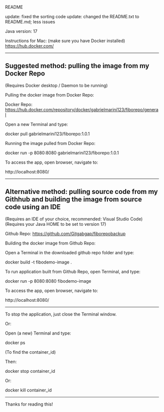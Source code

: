 README

update: fixed the sorting code
update: changed the README.txt to README.md; less issues

Java version: 17

Instructions for Mac:
(make sure you have Docker installed)
https://hub.docker.com/

-------- 
Suggested method: pulling the image from my Docker Repo
-------- 
(Requires Docker desktop / Daemon to be running)

Pulling the docker image from Docker Repo:

Docker Repo:
https://hub.docker.com/repository/docker/gabrielmarini123/fiborepo/general

Open a new Terminal and type:

docker pull gabrielmarini123/fiborepo:1.0.1

Running the image pulled from Docker Repo:

docker run -p 8080:8080 gabrielmarini123/fiborepo:1.0.1

To access the app, open browser, navigate to:

http://localhost:8080/

-------- 
Alternative method: pulling source code from my Githhub and building the image from source code using an IDE
-------- 
(Requires an IDE of your choice, recommended: Visual Studio Code)
(Requires your Java HOME to be set to version 17)

Github Repo:
https://github.com/Gitgabgap/fiborepobackup

Building the docker image from Github Repo:

Open a Terminal in the downloaded github repo folder and type:

docker build -t fibodemo-image .

To run application built from Github Repo, open Terminal, and type:

docker run -p 8080:8080 fibodemo-image

To access the app, open browser, navigate to:

http://localhost:8080/

--------

To stop the application, just close the Terminal window.

Or:

Open (a new) Terminal and type: 

docker ps

(To find the container_id)

Then:

docker stop container_id


Or:

docker kill container_id

--------

Thanks for reading this!
